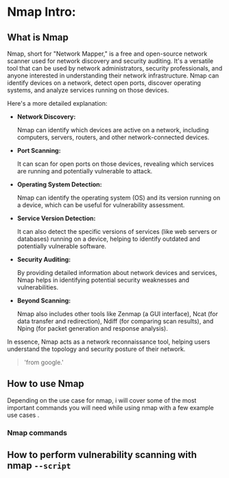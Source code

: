 # Nmap Intro:

## What is Nmap

Nmap, short for "Network Mapper," is a free and open-source network scanner used for network discovery and security auditing. It's a versatile tool that can be used by network administrators, security professionals, and anyone interested in understanding their network infrastructure. Nmap can identify devices on a network, detect open ports, discover operating systems, and analyze services running on those devices. 

Here's a more detailed explanation:

- **Network Discovery:**
  
  Nmap can identify which devices are active on a network, including 
  computers, servers, routers, and other network-connected devices. 

- **Port Scanning:**
  
  It can scan for open ports on those devices, revealing which services are running and potentially vulnerable to attack. 

- **Operating System Detection:**
  
  Nmap can identify the operating system (OS) and its version running on a device, which can be useful for vulnerability assessment. 

- **Service Version Detection:**
  
  It can also detect the specific versions of services (like web servers or 
  databases) running on a device, helping to identify outdated and 
  potentially vulnerable software. 

- **Security Auditing:**
  
  By providing detailed information about network devices and services, Nmap helps in identifying potential security weaknesses and vulnerabilities. 

- **Beyond Scanning:**
  
  Nmap also includes other tools like Zenmap (a GUI interface), Ncat (for data transfer and redirection), Ndiff (for comparing scan results), and Nping (for packet generation and response analysis). 

In essence, Nmap acts as a network reconnaissance tool, helping users 
understand the topology and security posture of their network.

> 'from google.'

## How to use Nmap

Depending on the use case for nmap, i will cover some of the most important commands you will need while using nmap with a few example use cases .

### Nmap commands

## How to perform vulnerability scanning with nmap `--script`

